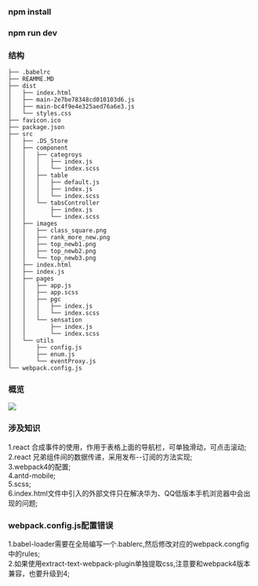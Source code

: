 ### npm install 
### npm run dev
### 结构
```
├── .babelrc
├── REAMME.MD
├── dist
│   ├── index.html
│   ├── main-2e7be78348cd010103d6.js
│   ├── main-bc4f9e4e325aed76a6e3.js
│   └── styles.css
├── favicon.ico
├── package.json
├── src
│   ├── .DS_Store
│   ├── component
│   │   ├── categroys
│   │   │   ├── index.js
│   │   │   └── index.scss
│   │   ├── table
│   │   │   ├── default.js
│   │   │   ├── index.js
│   │   │   └── index.scss
│   │   └── tabsController
│   │       ├── index.js
│   │       └── index.scss
│   ├── images
│   │   ├── class_square.png
│   │   ├── rank_more_new.png
│   │   ├── top_newb1.png
│   │   ├── top_newb2.png
│   │   └── top_newb3.png
│   ├── index.html
│   ├── index.js
│   ├── pages
│   │   ├── app.js
│   │   ├── app.scss
│   │   ├── pgc
│   │   │   ├── index.js
│   │   │   └── index.scss
│   │   └── sensation
│   │       ├── index.js
│   │       └── index.scss
│   └── utils
│       ├── config.js
│       ├── enum.js
│       └── eventProxy.js
└── webpack.config.js
```
### 概览
![](https://github.com/yangdongMC/react-mobile/blob/master/src/images/show.gif)
### 涉及知识
1.react 合成事件的使用，作用于表格上面的导航栏，可单独滑动，可点击滚动;<br>
2.react 兄弟组件间的数据传递，采用发布--订阅的方法实现;<br>
3.webpack4的配置;<br>
4.antd-mobile;<br>
5.scss;<br>
6.index.html文件中引入的外部文件只在解决华为、QQ低版本手机浏览器中会出现的问题;<br>
### webpack.config.js配置错误
1.babel-loader需要在全局编写一个.bablerc,然后修改对应的webpack.congfig中的rules;<br>
2.如果使用extract-text-webpack-plugin单独提取css,注意要和webpack4版本兼容，也要升级到4;<br>
